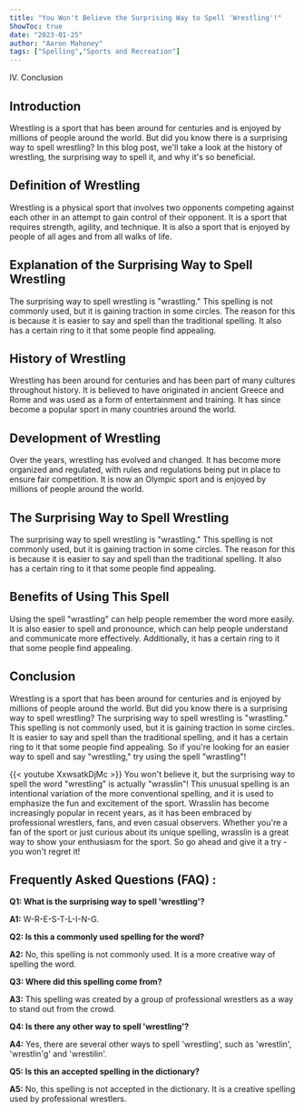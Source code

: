 ```yaml
---
title: "You Won't Believe the Surprising Way to Spell 'Wrestling'!"
ShowToc: true 
date: "2023-01-25"
author: "Aaron Mahoney" 
tags: ["Spelling","Sports and Recreation"]
---
```

IV. Conclusion

## Introduction 
Wrestling is a sport that has been around for centuries and is enjoyed by millions of people around the world. But did you know there is a surprising way to spell wrestling? In this blog post, we'll take a look at the history of wrestling, the surprising way to spell it, and why it's so beneficial.

## Definition of Wrestling
Wrestling is a physical sport that involves two opponents competing against each other in an attempt to gain control of their opponent. It is a sport that requires strength, agility, and technique. It is also a sport that is enjoyed by people of all ages and from all walks of life.

## Explanation of the Surprising Way to Spell Wrestling
The surprising way to spell wrestling is "wrastling." This spelling is not commonly used, but it is gaining traction in some circles. The reason for this is because it is easier to say and spell than the traditional spelling. It also has a certain ring to it that some people find appealing.

## History of Wrestling
Wrestling has been around for centuries and has been part of many cultures throughout history. It is believed to have originated in ancient Greece and Rome and was used as a form of entertainment and training. It has since become a popular sport in many countries around the world.

## Development of Wrestling
Over the years, wrestling has evolved and changed. It has become more organized and regulated, with rules and regulations being put in place to ensure fair competition. It is now an Olympic sport and is enjoyed by millions of people around the world.

## The Surprising Way to Spell Wrestling
The surprising way to spell wrestling is "wrastling." This spelling is not commonly used, but it is gaining traction in some circles. The reason for this is because it is easier to say and spell than the traditional spelling. It also has a certain ring to it that some people find appealing. 

## Benefits of Using This Spell
Using the spell "wrastling" can help people remember the word more easily. It is also easier to spell and pronounce, which can help people understand and communicate more effectively. Additionally, it has a certain ring to it that some people find appealing.

## Conclusion
Wrestling is a sport that has been around for centuries and is enjoyed by millions of people around the world. But did you know there is a surprising way to spell wrestling? The surprising way to spell wrestling is "wrastling." This spelling is not commonly used, but it is gaining traction in some circles. It is easier to say and spell than the traditional spelling, and it has a certain ring to it that some people find appealing. So if you're looking for an easier way to spell and say "wrestling," try using the spell "wrastling"!

{{< youtube XxwsatkDjMc >}} 
You won't believe it, but the surprising way to spell the word "wrestling" is actually "wrasslin"! This unusual spelling is an intentional variation of the more conventional spelling, and it is used to emphasize the fun and excitement of the sport. Wrasslin has become increasingly popular in recent years, as it has been embraced by professional wrestlers, fans, and even casual observers. Whether you're a fan of the sport or just curious about its unique spelling, wrasslin is a great way to show your enthusiasm for the sport. So go ahead and give it a try - you won't regret it!

## Frequently Asked Questions (FAQ) :
**Q1: What is the surprising way to spell 'wrestling'?**

**A1:** W-R-E-S-T-L-I-N-G.

**Q2: Is this a commonly used spelling for the word?**

**A2:** No, this spelling is not commonly used. It is a more creative way of spelling the word.

**Q3: Where did this spelling come from?**

**A3:** This spelling was created by a group of professional wrestlers as a way to stand out from the crowd.

**Q4: Is there any other way to spell 'wrestling'?**

**A4:** Yes, there are several other ways to spell 'wrestling', such as 'wrestlin', 'wrestlin'g' and 'wrestilin'.

**Q5: Is this an accepted spelling in the dictionary?**

**A5:** No, this spelling is not accepted in the dictionary. It is a creative spelling used by professional wrestlers.





